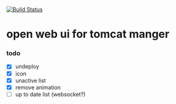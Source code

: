 [![Build Status](https://travis-ci.org/golonzovsky/eagle-eye.svg?branch=master)](https://travis-ci.org/golonzovsky/eagle-eye)

# open web ui for tomcat manger

### todo 
- [x] undeploy
- [x] icon
- [x] unactive list
- [x] remove animation
- [ ] up to date list (websocket?)
